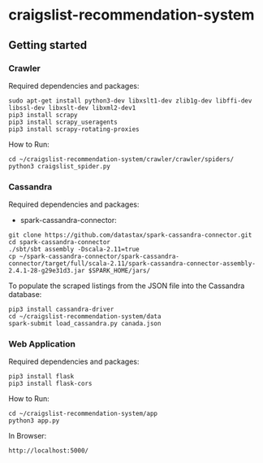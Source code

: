 # craigslist-recommendation-system

## Getting started

### Crawler ###

Required dependencies and packages:

```
sudo apt-get install python3-dev libxslt1-dev zlib1g-dev libffi-dev libssl-dev libxslt-dev libxml2-dev1
pip3 install scrapy
pip3 install scrapy_useragents
pip3 install scrapy-rotating-proxies
```
How to Run:

```
cd ~/craigslist-recommendation-system/crawler/crawler/spiders/
python3 craigslist_spider.py
```

### Cassandra ###

Required dependencies and packages:
* spark-cassandra-connector:
```
git clone https://github.com/datastax/spark-cassandra-connector.git
cd spark-cassandra-connector
./sbt/sbt assembly -Dscala-2.11=true
cp ~/spark-cassandra-connector/spark-cassandra-connector/target/full/scala-2.11/spark-cassandra-connector-assembly-2.4.1-28-g29e31d3.jar $SPARK_HOME/jars/
```

To populate the scraped listings from the JSON file into the Cassandra database:

```
pip3 install cassandra-driver
cd ~/craigslist-recommendation-system/data
spark-submit load_cassandra.py canada.json 
```

### Web Application ###

Required dependencies and packages:

```
pip3 install flask
pip3 install flask-cors
```

How to Run:

```
cd ~/craigslist-recommendation-system/app
python3 app.py
```
In Browser:

```
http://localhost:5000/
```
